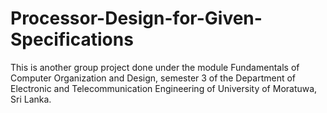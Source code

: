 # Processor-Design-for-Given-Specifications
This is another group project done under the module Fundamentals of Computer Organization and Design, semester 3 of the Department of Electronic and Telecommunication Engineering of University of Moratuwa, Sri Lanka.

